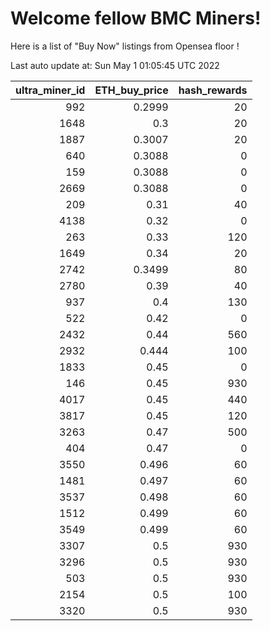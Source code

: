 # Welcome fellow BMC Miners!
Here is a list of "Buy Now" listings from Opensea floor !


Last auto update at: Sun May  1 01:05:45 UTC 2022


|   ultra_miner_id |   ETH_buy_price |   hash_rewards |
|-----------------:|----------------:|---------------:|
|              992 |          0.2999 |             20 |
|             1648 |          0.3    |             20 |
|             1887 |          0.3007 |             20 |
|              640 |          0.3088 |              0 |
|              159 |          0.3088 |              0 |
|             2669 |          0.3088 |              0 |
|              209 |          0.31   |             40 |
|             4138 |          0.32   |              0 |
|              263 |          0.33   |            120 |
|             1649 |          0.34   |             20 |
|             2742 |          0.3499 |             80 |
|             2780 |          0.39   |             40 |
|              937 |          0.4    |            130 |
|              522 |          0.42   |              0 |
|             2432 |          0.44   |            560 |
|             2932 |          0.444  |            100 |
|             1833 |          0.45   |              0 |
|              146 |          0.45   |            930 |
|             4017 |          0.45   |            440 |
|             3817 |          0.45   |            120 |
|             3263 |          0.47   |            500 |
|              404 |          0.47   |              0 |
|             3550 |          0.496  |             60 |
|             1481 |          0.497  |             60 |
|             3537 |          0.498  |             60 |
|             1512 |          0.499  |             60 |
|             3549 |          0.499  |             60 |
|             3307 |          0.5    |            930 |
|             3296 |          0.5    |            930 |
|              503 |          0.5    |            930 |
|             2154 |          0.5    |            100 |
|             3320 |          0.5    |            930 |